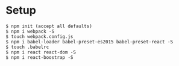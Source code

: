 # Setup 

    $ npm init (accept all defaults)
    $ npm i webpack -S
    $ touch webpack.config.js
    $ npm i babel-loader babel-preset-es2015 babel-preset-react -S
    $ touch .babelrc
    $ npm i react react-dom -S
    $ npm i react-boostrap -S
